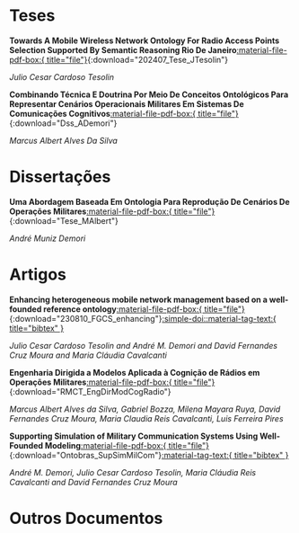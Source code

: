 # Teses

**Towards A Mobile Wireless Network Ontology For Radio Access Points Selection Supported By Semantic Reasoning Rio De Janeiro**[:material-file-pdf-box:{ title="file"}](publi/202407_Tese_JTesolin.pdf){:download="202407_Tese_JTesolin"}

*Julio Cesar Cardoso Tesolin*

**Combinando Técnica E Doutrina Por Meio De Conceitos Ontológicos Para Representar Cenários Operacionais Militares Em Sistemas De Comunicações Cognitivos**[:material-file-pdf-box:{ title="file"}](publi/DissertaçãoAndreMunizDemori_IME_versao_final.pdf){:download="Dss_ADemori"}

*Marcus Albert Alves Da Silva*

# Dissertações

**Uma Abordagem Baseada Em Ontologia Para Reprodução De Cenários De  Operações Militares**[:material-file-pdf-box:{ title="file"}](publi/Tese_de_Doutorado_Marcus__IME_Final_Ass.pdf){:download="Tese_MAlbert"}

*André Muniz Demori*

# Artigos

**Enhancing heterogeneous mobile network management based on a well-founded reference ontology**[:material-file-pdf-box:{ title="file"}](publi/230810_FGCS_enhancing.pdf){:download="230810_FGCS_enhancing"}[:simple-doi:](https://doi.org/10.1016/j.future.2023.08.008)[:material-tag-text:{ title="bibtex" }](publi/ref/S0167739X23003084.bib)

*Julio Cesar Cardoso Tesolin and André M. Demori and David Fernandes Cruz Moura and Maria Cláudia Cavalcanti*

**Engenharia Dirigida a Modelos Aplicada à Cognição de Rádios em Operações Militares**[:material-file-pdf-box:{ title="file"}](publi/C-01_Artigo_RMCT_V2_2_corrigido_n.pdf){:download="RMCT_EngDirModCogRadio"}

*Marcus Albert Alves da Silva, Gabriel Bozza, Milena Mayara Ruya, David Fernandes Cruz Moura, Maria Claudia Reis Cavalcanti, Luis Ferreira Pires* 

**Supporting Simulation of Military Communication Systems Using Well-Founded Modeling**[:material-file-pdf-box:{ title="file"}](publi/Supporting_Simulation_of_Military_Communication_Systems_Using_Well_Founded_Modeling_Ontobras_2022.pdf){:download="Ontobras_SupSimMilCom"}[:material-tag-text:{ title="bibtex" }](publi/ref/supportingsim.bib)

*André M. Demori, Julio Cesar Cardoso Tesolin, Maria Cláudia Reis Cavalcanti and David Fernandes Cruz Moura*

# Outros Documentos

